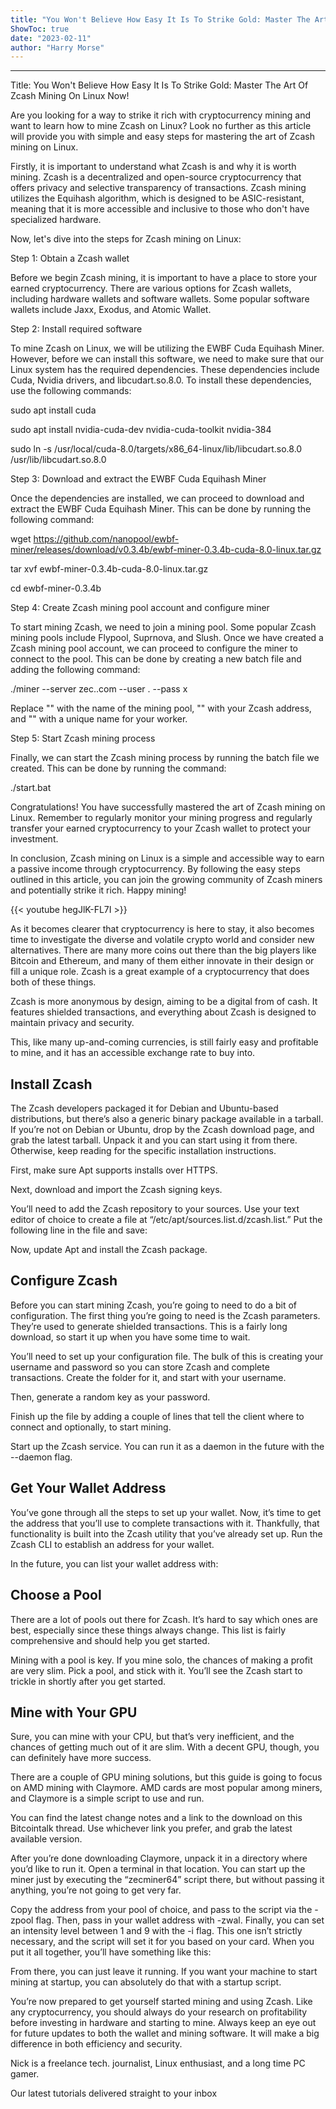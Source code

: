 ```yaml
---
title: "You Won't Believe How Easy It Is To Strike Gold: Master The Art Of Zcash Mining On Linux Now!"
ShowToc: true 
date: "2023-02-11"
author: "Harry Morse"
---
```

*****
Title: You Won't Believe How Easy It Is To Strike Gold: Master The Art Of Zcash Mining On Linux Now!

Are you looking for a way to strike it rich with cryptocurrency mining and want to learn how to mine Zcash on Linux? Look no further as this article will provide you with simple and easy steps for mastering the art of Zcash mining on Linux.

Firstly, it is important to understand what Zcash is and why it is worth mining. Zcash is a decentralized and open-source cryptocurrency that offers privacy and selective transparency of transactions. Zcash mining utilizes the Equihash algorithm, which is designed to be ASIC-resistant, meaning that it is more accessible and inclusive to those who don't have specialized hardware.

Now, let's dive into the steps for Zcash mining on Linux:

Step 1: Obtain a Zcash wallet

Before we begin Zcash mining, it is important to have a place to store your earned cryptocurrency. There are various options for Zcash wallets, including hardware wallets and software wallets. Some popular software wallets include Jaxx, Exodus, and Atomic Wallet.

Step 2: Install required software

To mine Zcash on Linux, we will be utilizing the EWBF Cuda Equihash Miner. However, before we can install this software, we need to make sure that our Linux system has the required dependencies. These dependencies include Cuda, Nvidia drivers, and libcudart.so.8.0. To install these dependencies, use the following commands:

sudo apt install cuda

sudo apt install nvidia-cuda-dev nvidia-cuda-toolkit nvidia-384

sudo ln -s /usr/local/cuda-8.0/targets/x86_64-linux/lib/libcudart.so.8.0 /usr/lib/libcudart.so.8.0

Step 3: Download and extract the EWBF Cuda Equihash Miner

Once the dependencies are installed, we can proceed to download and extract the EWBF Cuda Equihash Miner. This can be done by running the following command:

wget https://github.com/nanopool/ewbf-miner/releases/download/v0.3.4b/ewbf-miner-0.3.4b-cuda-8.0-linux.tar.gz 

tar xvf ewbf-miner-0.3.4b-cuda-8.0-linux.tar.gz

cd ewbf-miner-0.3.4b

Step 4: Create Zcash mining pool account and configure miner

To start mining Zcash, we need to join a mining pool. Some popular Zcash mining pools include Flypool, Suprnova, and Slush. Once we have created a Zcash mining pool account, we can proceed to configure the miner to connect to the pool. This can be done by creating a new batch file and adding the following command:

./miner --server zec.<mining-pool>.com --user <username>.<workername> --pass x

Replace "<mining-pool>" with the name of the mining pool, "<username>" with your Zcash address, and "<workername>" with a unique name for your worker.

Step 5: Start Zcash mining process

Finally, we can start the Zcash mining process by running the batch file we created. This can be done by running the command:

./start.bat

Congratulations! You have successfully mastered the art of Zcash mining on Linux. Remember to regularly monitor your mining progress and regularly transfer your earned cryptocurrency to your Zcash wallet to protect your investment.

In conclusion, Zcash mining on Linux is a simple and accessible way to earn a passive income through cryptocurrency. By following the easy steps outlined in this article, you can join the growing community of Zcash miners and potentially strike it rich. Happy mining!

{{< youtube hegJlK-FL7I >}} 



As it becomes clearer that cryptocurrency is here to stay, it also becomes time to investigate the diverse and volatile crypto world and consider new alternatives. There are many more coins out there than the big players like Bitcoin and Ethereum, and many of them either innovate in their design or fill a unique role. Zcash is a great example of a cryptocurrency that does both of these things.
 
Zcash is more anonymous by design, aiming to be a digital from of cash. It features shielded transactions, and everything about Zcash is designed to maintain privacy and security.
 
This, like many up-and-coming currencies, is still fairly easy and profitable to mine, and it has an accessible exchange rate to buy into.
 
## Install Zcash
 
The Zcash developers packaged it for Debian and Ubuntu-based distributions, but there’s also a generic binary package available in a tarball. If you’re not on Debian or Ubuntu, drop by the Zcash download page, and grab the latest tarball. Unpack it and you can start using it from there. Otherwise, keep reading for the specific installation instructions.
 
First, make sure Apt supports installs over HTTPS.
 
Next, download and import the Zcash signing keys.
 
You’ll need to add the Zcash repository to your sources. Use your text editor of choice to create a file at “/etc/apt/sources.list.d/zcash.list.” Put the following line in the file and save:
 
Now, update Apt and install the Zcash package.
 
## Configure Zcash
 

 
Before you can start mining Zcash, you’re going to need to do a bit of configuration. The first thing you’re going to need is the Zcash parameters. They’re used to generate shielded transactions. This is a fairly long download, so start it up when you have some time to wait.
 
You’ll need to set up your configuration file. The bulk of this is creating your username and password so you can store Zcash and complete transactions. Create the folder for it, and start with your username.
 
Then, generate a random key as your password.
 
Finish up the file by adding a couple of lines that tell the client where to connect and optionally, to start mining.
 
Start up the Zcash service. You can run it as a daemon in the future with the --daemon flag.
 
## Get Your Wallet Address
 
You’ve gone through all the steps to set up your wallet. Now, it’s time to get the address that you’ll use to complete transactions with it. Thankfully, that functionality is built into the Zcash utility that you’ve already set up. Run the Zcash CLI to establish an address for your wallet.
 
In the future, you can list your wallet address with:
 
## Choose a Pool
 
There are a lot of pools out there for Zcash. It’s hard to say which ones are best, especially since these things always change. This list is fairly comprehensive and should help you get started.
 
Mining with a pool is key. If you mine solo, the chances of making a profit are very slim. Pick a pool, and stick with it. You’ll see the Zcash start to trickle in shortly after you get started.
 
## Mine with Your GPU
 
Sure, you can mine with your CPU, but that’s very inefficient, and the chances of getting much out of it are slim. With a decent GPU, though, you can definitely have more success.
 
There are a couple of GPU mining solutions, but this guide is going to focus on AMD mining with Claymore. AMD cards are most popular among miners, and Claymore is a simple script to use and run.
 
You can find the latest change notes and a link to the download on this Bitcointalk thread. Use whichever link you prefer, and grab the latest available version.
 
After you’re done downloading Claymore, unpack it in a directory where you’d like to run it. Open a terminal in that location. You can start up the miner just by executing the “zecminer64” script there, but without passing it anything, you’re not going to get very far.
 
Copy the address from your pool of choice, and pass to the script via the -zpool flag. Then, pass in your wallet address with -zwal. Finally, you can set an intensity level between 1 and 9 with the -i flag. This one isn’t strictly necessary, and the script will set it for you based on your card. When you put it all together, you’ll have something like this:
 
From there, you can just leave it running. If you want your machine to start mining at startup, you can absolutely do that with a startup script.
 
You’re now prepared to get yourself started mining and using Zcash. Like any cryptocurrency, you should always do your research on profitability before investing in hardware and starting to mine. Always keep an eye out for future updates to both the wallet and mining software. It will make a big difference in both efficiency and security.
 
Nick is a freelance tech. journalist, Linux enthusiast, and a long time PC gamer.
 
Our latest tutorials delivered straight to your inbox




